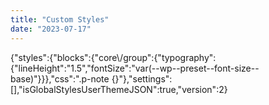 ```yaml
---
title: "Custom Styles"
date: "2023-07-17"
---
```


{"styles":{"blocks":{"core\\/group":{"typography":{"lineHeight":"1.5","fontSize":"var(--wp--preset--font-size--base)"}}},"css":".p-note {}"},"settings":\[\],"isGlobalStylesUserThemeJSON":true,"version":2}
